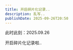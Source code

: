 ```yaml
---
title: 开启碎片化记录..
description: 乱写..
publishDate: 2025-09-26T20:50
---
```

此时此刻：2025.09.26

开启碎片化记录啦..
